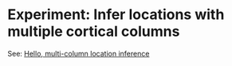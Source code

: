 # Experiment: Infer locations with multiple cortical columns

See: [Hello, multi-column location inference](http://numenta.github.io/htmresearch/documents/location-layer/Hello-Multi-Column-Location-Inference.html)
